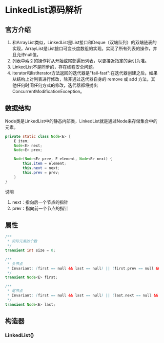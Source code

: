 # LinkedList源码解析

## 官方介绍

1. 和ArrayList类似，LinkedList是List接口和Deque（双端队列）的双端链表的实现，ArrayList是List接口可变长度数组的实现。实现了所有列表的操作，并且允许null值。
2. 列表中索引的操作将从开始或尾部遍历列表，以更接近指定的索引为准。
3.  LinkedList不是同步的，存在线程安全问题。
4. iterator和listIterator方法返回的迭代器是"fail-fast":在迭代器创建之后，如果从结构上对列表进行修改，除非通过迭代器自身的 remove 或 add 方法，其他任何时间任何方式的修改，迭代器都将抛出 ConcurrentModificationException。

## 数据结构

Node类是LinkedList中的静态内部类，LinkedList就是通过Node来存储集合中的元素。

```java
private static class Node<E> {
    E item;
    Node<E> next;
    Node<E> prev;

    Node(Node<E> prev, E element, Node<E> next) {
        this.item = element;
        this.next = next;
        this.prev = prev;
    }
}
```

说明

1. next：指向后一个节点的指针
2. prev：指向前一个节点的指针

## 属性

```java
/**
 * 实际元素的个数
 */
transient int size = 0;

/**
 * 头节点
 * Invariant: (first == null && last == null) || (first.prev == null && first.item != null)
 */
transient Node<E> first;

/**
 * 尾节点
 * Invariant: (first == null && last == null) || (last.next == null && last.item != null)
 */
transient Node<E> last;
```

## 构造器

### LinkedList()


